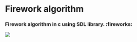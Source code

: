 <h1>Firework algorithm</h1>

<h3>Firework algorithm in c using SDL library. :fireworks:</h3>

<img src="https://user-images.githubusercontent.com/70543693/230701302-3d81882e-b264-4338-a58c-3657ef60c245.png">
